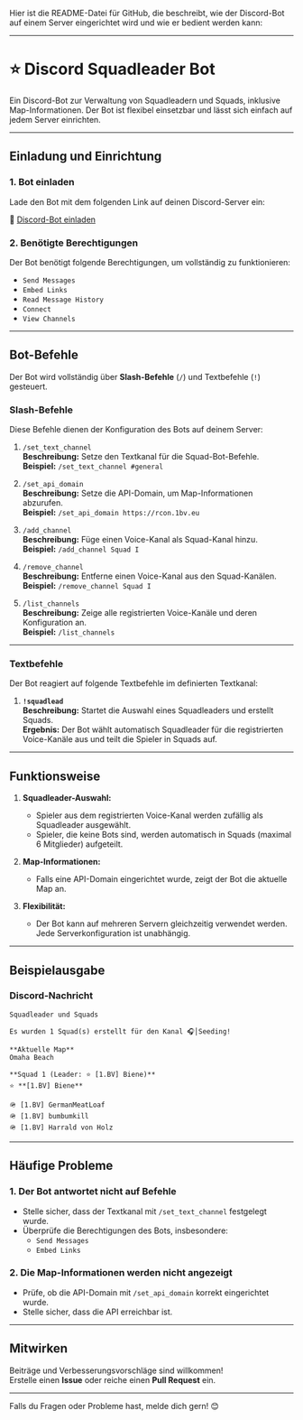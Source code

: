 Hier ist die README-Datei für GitHub, die beschreibt, wie der Discord-Bot auf einem Server eingerichtet wird und wie er bedient werden kann:

---

# **⭐ Discord Squadleader Bot**

Ein Discord-Bot zur Verwaltung von Squadleadern und Squads, inklusive Map-Informationen. Der Bot ist flexibel einsetzbar und lässt sich einfach auf jedem Server einrichten.

---

## **Einladung und Einrichtung**

### **1. Bot einladen**
Lade den Bot mit dem folgenden Link auf deinen Discord-Server ein:

🔗 [Discord-Bot einladen](https://discord.com/oauth2/authorize?client_id=1320093639074119721&permissions=1141760&integration_type=0&scope=bot+applications.commands)

### **2. Benötigte Berechtigungen**
Der Bot benötigt folgende Berechtigungen, um vollständig zu funktionieren:
- `Send Messages`
- `Embed Links`
- `Read Message History`
- `Connect`
- `View Channels`

---

## **Bot-Befehle**

Der Bot wird vollständig über **Slash-Befehle** (`/`) und Textbefehle (`!`) gesteuert.

### **Slash-Befehle**
Diese Befehle dienen der Konfiguration des Bots auf deinem Server:

1. `/set_text_channel`  
   **Beschreibung:** Setze den Textkanal für die Squad-Bot-Befehle.  
   **Beispiel:** `/set_text_channel #general`  

2. `/set_api_domain`  
   **Beschreibung:** Setze die API-Domain, um Map-Informationen abzurufen.  
   **Beispiel:** `/set_api_domain https://rcon.1bv.eu`  

3. `/add_channel`  
   **Beschreibung:** Füge einen Voice-Kanal als Squad-Kanal hinzu.  
   **Beispiel:** `/add_channel Squad I`  

4. `/remove_channel`  
   **Beschreibung:** Entferne einen Voice-Kanal aus den Squad-Kanälen.  
   **Beispiel:** `/remove_channel Squad I`  

5. `/list_channels`  
   **Beschreibung:** Zeige alle registrierten Voice-Kanäle und deren Konfiguration an.  
   **Beispiel:** `/list_channels`  

---

### **Textbefehle**
Der Bot reagiert auf folgende Textbefehle im definierten Textkanal:

1. **`!squadlead`**  
   **Beschreibung:** Startet die Auswahl eines Squadleaders und erstellt Squads.  
   **Ergebnis:** Der Bot wählt automatisch Squadleader für die registrierten Voice-Kanäle aus und teilt die Spieler in Squads auf.

---

## **Funktionsweise**

1. **Squadleader-Auswahl:**  
   - Spieler aus dem registrierten Voice-Kanal werden zufällig als Squadleader ausgewählt.
   - Spieler, die keine Bots sind, werden automatisch in Squads (maximal 6 Mitglieder) aufgeteilt.

2. **Map-Informationen:**  
   - Falls eine API-Domain eingerichtet wurde, zeigt der Bot die aktuelle Map an.

3. **Flexibilität:**  
   - Der Bot kann auf mehreren Servern gleichzeitig verwendet werden. Jede Serverkonfiguration ist unabhängig.

---

## **Beispielausgabe**

### **Discord-Nachricht**
```
Squadleader und Squads

Es wurden 1 Squad(s) erstellt für den Kanal 🎧│Seeding!

**Aktuelle Map**
Omaha Beach

**Squad 1 (Leader: ⭐ [1.BV] Biene)**
⭐ **[1.BV] Biene**

🪖 [1.BV] GermanMeatLoaf  
🪖 [1.BV] bumbumkill  
🪖 [1.BV] Harrald von Holz  
```

---

## **Häufige Probleme**

### **1. Der Bot antwortet nicht auf Befehle**
- Stelle sicher, dass der Textkanal mit `/set_text_channel` festgelegt wurde.
- Überprüfe die Berechtigungen des Bots, insbesondere:
  - `Send Messages`
  - `Embed Links`

### **2. Die Map-Informationen werden nicht angezeigt**
- Prüfe, ob die API-Domain mit `/set_api_domain` korrekt eingerichtet wurde.
- Stelle sicher, dass die API erreichbar ist.

---

## **Mitwirken**

Beiträge und Verbesserungsvorschläge sind willkommen!  
Erstelle einen **Issue** oder reiche einen **Pull Request** ein.

---

Falls du Fragen oder Probleme hast, melde dich gern! 😊
